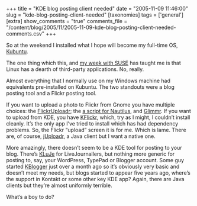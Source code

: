 +++
title = "KDE blog posting client needed"
date = "2005-11-09 11:46:00"
slug = "kde-blog-posting-client-needed"
[taxonomies]
tags = ['general']
[extra]
show_comments = "true"
comments_file = "/content/blog/2005/11/2005-11-09-kde-blog-posting-client-needed-comments.csv"
+++

So at the weekend I installed what I hope will become my full-time OS, [Kubuntu](http://kubuntu.org/).

The one thing which this, and [my week with SUSE](http://philwilson.org/blog/2005/10/visit-to-linux.html) has taught me is that Linux has a dearth of third-party applications. No, really.

Almost everything that I normally use on my Windows machine had equivalents pre-installed on Kubuntu. The two standouts were a blog posting tool and a Flickr posting tool.

If you want to upload a photo to Flickr from Gnome you have multiple choices: the [FlickrUploadr](http://micampe.it/things/flickruploadr); the [a script for Nautilus](http://nozell.com/blog/archives/2004/09/04/flickr-upload-for-gnomes-nautilus/), and [Glimmr](http://glimmr.sourceforge.net/). If you want to upload from KDE, you have [KFlickr](http://kflickr.sourceforge.net/), which, try as I might, I couldn’t install cleanly. It’s the only app I’ve tried to install which has had dependency problems. So, the Flickr “upload” screen it is for me. Which is lame. There are, of course, [jUploadr](http://juploadr.sourceforge.net/), a Java client but I want a native one.

More amazingly, there doesn’t seem to be a KDE tool for posting to your blog. There’s [KLuJe](http://kluje.sourceforge.net/) for LiveJournallers, but nothing more generic for posting to, say, your WordPress, TypePad or Blogger account. Some guy started [KBlogger](http://kde-apps.org/content/show.php?content=29552) just over a month ago so it’s obviously very basic and doesn’t meet my needs, but blogs started to appear five years ago, where’s the support in Kontakt or some other key KDE app? Again, there are Java clients but they’re almost uniformly terrible.

What’s a boy to do?
